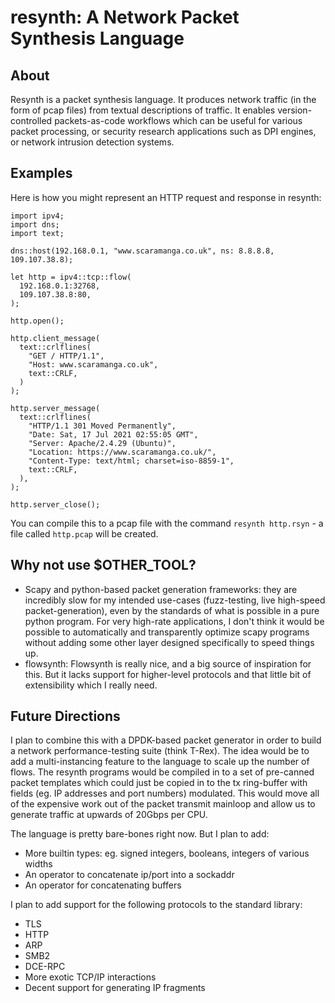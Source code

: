 # resynth: A Network Packet Synthesis Language

## About
Resynth is a packet synthesis language. It produces network traffic (in the
form of pcap files) from textual descriptions of traffic. It enables
version-controlled packets-as-code workflows which can be useful for various
packet processing, or security research applications such as DPI engines, or
network intrusion detection systems.


## Examples
Here is how you might represent an HTTP request and response in resynth:

```
import ipv4;
import dns;
import text;

dns::host(192.168.0.1, "www.scaramanga.co.uk", ns: 8.8.8.8, 109.107.38.8);

let http = ipv4::tcp::flow(
  192.168.0.1:32768,
  109.107.38.8:80,
);

http.open();

http.client_message(
  text::crlflines(
    "GET / HTTP/1.1",
    "Host: www.scaramanga.co.uk",
    text::CRLF,
  )
);

http.server_message(
  text::crlflines(
    "HTTP/1.1 301 Moved Permanently",
    "Date: Sat, 17 Jul 2021 02:55:05 GMT",
    "Server: Apache/2.4.29 (Ubuntu)",
    "Location: https://www.scaramanga.co.uk/",
    "Content-Type: text/html; charset=iso-8859-1",
    text::CRLF,
  ),
);

http.server_close();
```

You can compile this to a pcap file with the command `resynth http.rsyn` - a
file called `http.pcap` will be created.


## Why not use $OTHER\_TOOL?
- Scapy and python-based packet generation frameworks: they are incredibly slow
  for my intended use-cases (fuzz-testing, live high-speed packet-generation),
  even by the standards of what is possible in a pure python program. For very
  high-rate applications, I don't think it would be possible to automatically
  and transparently optimize scapy programs without adding some other layer
  designed specifically to speed things up.
- flowsynth: Flowsynth is really nice, and a big source of inspiration for
  this. But it lacks support for higher-level protocols and that little bit of
  extensibility which I really need.


## Future Directions
I plan to combine this with a DPDK-based packet generator in order to build a
network performance-testing suite (think T-Rex). The idea would be to add a
multi-instancing feature to the language to scale up the number of flows. The
resynth programs would be compiled in to a set of pre-canned packet templates
which could just be copied in to the tx ring-buffer with fields (eg. IP
addresses and port numbers) modulated. This would move all of the expensive
work out of the packet transmit mainloop and allow us to generate traffic at
upwards of 20Gbps per CPU.

The language is pretty bare-bones right now. But I plan to add:
- More builtin types: eg. signed integers, booleans, integers of various widths
- An operator to concatenate ip/port into a sockaddr
- An operator for concatenating buffers

I plan to add support for the following protocols to the standard library:
- TLS
- HTTP
- ARP
- SMB2
- DCE-RPC
- More exotic TCP/IP interactions
- Decent support for generating IP fragments
